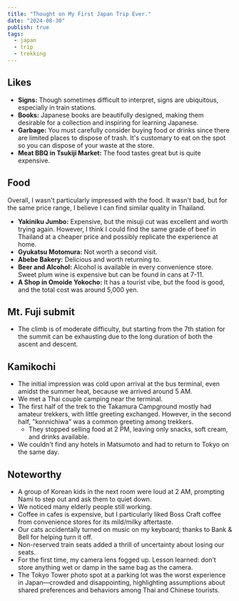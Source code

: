 ```yaml
---
title: "Thought on My First Japan Trip Ever."
date: "2024-08-30"
publish: true
tags:
  - japan
  - trip
  - trekking
---
```


## Likes

- **Signs:** Though sometimes difficult to interpret, signs are ubiquitous, especially in train stations.
- **Books:** Japanese books are beautifully designed, making them desirable for a collection and inspiring for learning Japanese.
- **Garbage:** You must carefully consider buying food or drinks since there are limited places to dispose of trash. It's customary to eat on the spot so you can dispose of your waste at the store.
- **Meat BBQ in Tsukiji Market:** The food tastes great but is quite expensive.

## Food

Overall, I wasn't particularly impressed with the food. It wasn't bad, but for the same price range, I believe I can find similar quality in Thailand.

- **Yakiniku Jumbo:** Expensive, but the misuji cut was excellent and worth trying again. However, I think I could find the same grade of beef in Thailand at a cheaper price and possibly replicate the experience at home.
- **Gyukatsu Motomura:** Not worth a second visit.
- **Abebe Bakery:** Delicious and worth returning to.
- **Beer and Alcohol:** Alcohol is available in every convenience store. Sweet plum wine is expensive but can be found in cans at 7-11.
- **A Shop in Omoide Yokocho:** It has a tourist vibe, but the food is good, and the total cost was around 5,000 yen.

## Mt. Fuji submit

- The climb is of moderate difficulty, but starting from the 7th station for the summit can be exhausting due to the long duration of both the ascent and descent.

## Kamikochi

- The initial impression was cold upon arrival at the bus terminal, even amidst the summer heat, because we arrived around 5 AM.
- We met a Thai couple camping near the terminal.
- The first half of the trek to the Takamura Campground mostly had amateur trekkers, with little greeting exchanged. However, in the second half, "konnichiwa" was a common greeting among trekkers.
  - They stopped selling food at 2 PM, leaving only snacks, soft cream, and drinks available.
- We couldn't find any hotels in Matsumoto and had to return to Tokyo on the same day.

## Noteworthy

- A group of Korean kids in the next room were loud at 2 AM, prompting Nami to step out and ask them to quiet down.
- We noticed many elderly people still working.
- Coffee in cafes is expensive, but I particularly liked Boss Craft coffee from convenience stores for its mild/milky aftertaste.
- Our cats accidentally turned on music on my keyboard; thanks to Bank & Bell for helping turn it off.
- Non-reserved train seats added a thrill of uncertainty about losing our seats.
- For the first time, my camera lens fogged up. Lesson learned: don’t store anything wet or damp in the same bag as the camera.
- The Tokyo Tower photo spot at a parking lot was the worst experience in Japan—crowded and disappointing, highlighting assumptions about shared preferences and behaviors among Thai and Chinese tourists.
